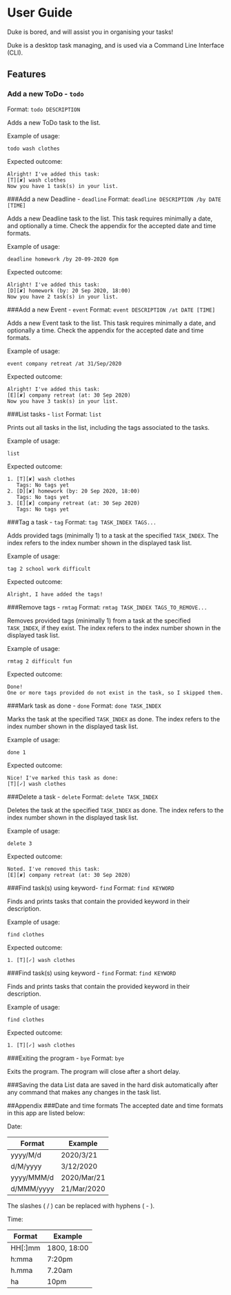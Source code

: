 # User Guide
Duke is bored, and will assist you in organising your tasks!

Duke is a desktop task managing, and is used via a Command Line Interface (CLI).

## Features 

### Add a new ToDo - `todo`
Format: `todo DESCRIPTION`

Adds a new ToDo task to the list.

Example of usage:

`todo wash clothes`

Expected outcome:

`Alright! I've added this task:`  
`[T][✘] wash clothes`  
`Now you have 1 task(s) in your list.`

###Add a new Deadline - `deadline`
Format: `deadline DESCRIPTION /by DATE [TIME]`

Adds a new Deadline task to the list. This task requires minimally a date, and optionally
a time. Check the appendix for the accepted date and time formats.

Example of usage:

`deadline homework /by 20-09-2020 6pm`

Expected outcome:

`Alright! I've added this task:`  
`[D][✘] homework (by: 20 Sep 2020, 18:00)`  
`Now you have 2 task(s) in your list.`

###Add a new Event - `event`
Format: `event DESCRIPTION /at DATE [TIME]`

Adds a new Event task to the list. This task requires minimally a date, and optionally
a time. Check the appendix for the accepted date and time formats.

Example of usage:

`event company retreat /at 31/Sep/2020`

Expected outcome:

`Alright! I've added this task:`  
`[E][✘] company retreat (at: 30 Sep 2020)`  
`Now you have 3 task(s) in your list.`

###List tasks - `list`
Format: `list`

Prints out all tasks in the list, including the tags associated to the tasks.

Example of usage:

`list`

Expected outcome:

`1. [T][✘] wash clothes`  
`   Tags: No tags yet`  
`2. [D][✘] homework (by: 20 Sep 2020, 18:00)`  
`   Tags: No tags yet`  
`3. [E][✘] company retreat (at: 30 Sep 2020)`  
`   Tags: No tags yet`

###Tag a task - `tag`
Format: `tag TASK_INDEX TAGS...`

Adds provided tags (minimally 1) to a task at the specified `TASK_INDEX`. The index refers to the index
number shown in the displayed task list. 

Example of usage:

`tag 2 school work difficult`

Expected outcome:

`Alright, I have added the tags!`

###Remove tags - `rmtag`
Format: `rmtag TASK_INDEX TAGS_TO_REMOVE...`

Removes provided tags (minimally 1) from a task at the specified `TASK_INDEX`, if they exist. The index refers to the index
number shown in the displayed task list. 

Example of usage:

`rmtag 2 difficult fun`

Expected outcome:

`Done!`  
`One or more tags provided do not exist in the task, so I skipped them.`

###Mark task as done - `done`
Format: `done TASK_INDEX`

Marks the task at the specified `TASK_INDEX` as done. The index refers to the index
number shown in the displayed task list. 

Example of usage:

`done 1`

Expected outcome:

`Nice! I've marked this task as done:`  
`[T][✓] wash clothes`

###Delete a task - `delete`
Format: `delete TASK_INDEX`

Deletes the task at the specified `TASK_INDEX` as done. The index refers to the index
number shown in the displayed task list. 

Example of usage:

`delete 3`

Expected outcome:

`Noted. I've removed this task:`  
`[E][✘] company retreat (at: 30 Sep 2020)`

###Find task(s) using keyword- `find`
Format: `find KEYWORD`

Finds and prints tasks that contain the provided keyword in their description.

Example of usage:

`find clothes`

Expected outcome:

`1. [T][✓] wash clothes`

###Find task(s) using keyword - `find`
Format: `find KEYWORD`

Finds and prints tasks that contain the provided keyword in their description.

Example of usage:

`find clothes`

Expected outcome:

`1. [T][✓] wash clothes`

###Exiting the program - `bye`
Format: `bye`

Exits the program. The program will close after a short delay.

###Saving the data
List data are saved in the hard disk automatically after any command that makes
any changes in the task list.

##Appendix
###Date and time formats
The accepted date and time formats in this app are listed below:

Date:

| Format | Example |
| ------- | -------- |
| yyyy/M/d | 2020/3/21 |
| d/M/yyyy | 3/12/2020 |
| yyyy/MMM/d | 2020/Mar/21 |
| d/MMM/yyyy | 21/Mar/2020 |

The slashes ( / ) can be replaced with hyphens ( - ).

Time:

| Format | Example |
| ------ | ------- |
| HH[:]mm | 1800, 18:00 |
| h:mma | 7:20pm |
| h.mma | 7.20am |
| ha | 10pm |
